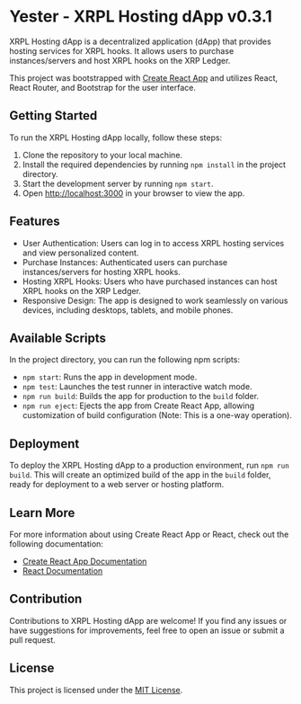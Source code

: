 # Yester - XRPL Hosting dApp v0.3.1

XRPL Hosting dApp is a decentralized application (dApp) that provides hosting services for XRPL hooks. It allows users to purchase instances/servers and host XRPL hooks on the XRP Ledger.

This project was bootstrapped with [Create React App](https://github.com/facebook/create-react-app) and utilizes React, React Router, and Bootstrap for the user interface.

## Getting Started

To run the XRPL Hosting dApp locally, follow these steps:

1. Clone the repository to your local machine.
2. Install the required dependencies by running `npm install` in the project directory.
3. Start the development server by running `npm start`.
4. Open [http://localhost:3000](http://localhost:3000) in your browser to view the app.

## Features

- User Authentication: Users can log in to access XRPL hosting services and view personalized content.
- Purchase Instances: Authenticated users can purchase instances/servers for hosting XRPL hooks.
- Hosting XRPL Hooks: Users who have purchased instances can host XRPL hooks on the XRP Ledger.
- Responsive Design: The app is designed to work seamlessly on various devices, including desktops, tablets, and mobile phones.

## Available Scripts

In the project directory, you can run the following npm scripts:

- `npm start`: Runs the app in development mode.
- `npm test`: Launches the test runner in interactive watch mode.
- `npm run build`: Builds the app for production to the `build` folder.
- `npm run eject`: Ejects the app from Create React App, allowing customization of build configuration (Note: This is a one-way operation).

## Deployment

To deploy the XRPL Hosting dApp to a production environment, run `npm run build`. This will create an optimized build of the app in the `build` folder, ready for deployment to a web server or hosting platform.

## Learn More

For more information about using Create React App or React, check out the following documentation:

- [Create React App Documentation](https://facebook.github.io/create-react-app/docs/getting-started)
- [React Documentation](https://reactjs.org/)

## Contribution

Contributions to XRPL Hosting dApp are welcome! If you find any issues or have suggestions for improvements, feel free to open an issue or submit a pull request.

## License

This project is licensed under the [MIT License](LICENSE).
